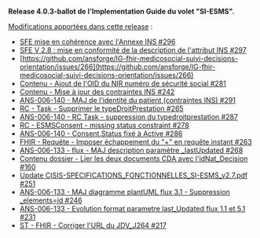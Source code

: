 **Release 4.0.3-ballot de l'Implementation Guide du volet "SI-ESMS".**

[Modifications apportées dans cette release](https://github.com/ansforge/IG-fhir-medicosocial-suivi-decisions-orientation/milestone/9?closed=1) :

* [SFE mise en cohérence avec l'Annexe INS #296](https://github.com/ansforge/IG-fhir-medicosocial-suivi-decisions-orientation/issues/296)
* [SFE V 2.8 : mise en conformité de la description de l'attribut INS #297](https://github.com/ansforge/IG-fhir-medicosocial-suivi-decisions-orientation/pull/297)
* [https://github.com/ansforge/IG-fhir-medicosocial-suivi-decisions-orientation/issues/266](https://github.com/ansforge/IG-fhir-medicosocial-suivi-decisions-orientation/issues/266)
* [Contenu - Ajout de l'OID du NIR numéro de sécurité social #281](https://github.com/ansforge/IG-fhir-medicosocial-suivi-decisions-orientation/issues/281)
* [Contenu - Mise à jour des contraintes INS #242](https://github.com/ansforge/IG-fhir-medicosocial-suivi-decisions-orientation/issues/242)
* [ANS-006-140 - MAJ de l'identité du patient (contraintes INS) #291](https://github.com/ansforge/IG-fhir-medicosocial-suivi-decisions-orientation/pull/291)
* [RC - Task - Supprimer le typeDroitPrestation #265](https://github.com/ansforge/IG-fhir-medicosocial-suivi-decisions-orientation/issues/265)
* [ANS-006-140 - RC Task - suppression du typedroitprestation #287](https://github.com/ansforge/IG-fhir-medicosocial-suivi-decisions-orientation/pull/287)
* [RC - ESMSConsent - missing status constraint #278](https://github.com/ansforge/IG-fhir-medicosocial-suivi-decisions-orientation/issues/278)
* [ANS-006-140 - Consent.Status fixé à Active #286](https://github.com/ansforge/IG-fhir-medicosocial-suivi-decisions-orientation/pull/286)
* [FHIR - Requête - Imposer échappement du "+" en requête instant #263](https://github.com/ansforge/IG-fhir-medicosocial-suivi-decisions-orientation/issues/263)
* [ANS-006-133 - flux - MAJ description paramètre _lastUpdated #268](https://github.com/ansforge/IG-fhir-medicosocial-suivi-decisions-orientation/pull/268)
* [Contenu dossier - Lier les deux documents CDA avec l'idNat_Decision #160](https://github.com/ansforge/IG-fhir-medicosocial-suivi-decisions-orientation/issues/160)
* [Update CISIS-SPECIFICATIONS_FONCTIONNELLES_SI-ESMS_v2.7.pdf #251](https://github.com/ansforge/IG-fhir-medicosocial-suivi-decisions-orientation/pull/251)
* [ANS-006-133 - MAJ diagramme plantUML flux 3.1 - Suppression _elements=id #246](https://github.com/ansforge/IG-fhir-medicosocial-suivi-decisions-orientation/pull/246)
* [ANS-006-133 - Evolution format parametre last_Updated flux 1.1 et 5.1 #231](https://github.com/ansforge/IG-fhir-medicosocial-suivi-decisions-orientation/pull/231)
* [ST - FHIR - Corriger l'URL du JDV_J264 #217](https://github.com/ansforge/IG-fhir-medicosocial-suivi-decisions-orientation/issues/217)